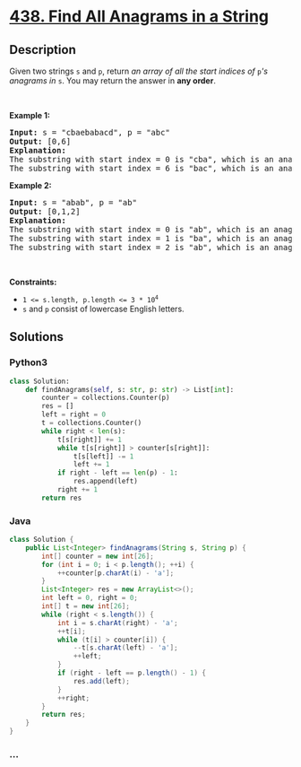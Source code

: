 # [438. Find All Anagrams in a String](https://leetcode.com/problems/find-all-anagrams-in-a-string)



## Description

<p>Given two strings <code>s</code> and <code>p</code>, return <em>an array of all the start indices of </em><code>p</code><em>&#39;s anagrams in </em><code>s</code>. You may return the answer in <strong>any order</strong>.</p>

<p>&nbsp;</p>
<p><strong>Example 1:</strong></p>

<pre>
<strong>Input:</strong> s = &quot;cbaebabacd&quot;, p = &quot;abc&quot;
<strong>Output:</strong> [0,6]
<strong>Explanation:</strong>
The substring with start index = 0 is &quot;cba&quot;, which is an anagram of &quot;abc&quot;.
The substring with start index = 6 is &quot;bac&quot;, which is an anagram of &quot;abc&quot;.
</pre>

<p><strong>Example 2:</strong></p>

<pre>
<strong>Input:</strong> s = &quot;abab&quot;, p = &quot;ab&quot;
<strong>Output:</strong> [0,1,2]
<strong>Explanation:</strong>
The substring with start index = 0 is &quot;ab&quot;, which is an anagram of &quot;ab&quot;.
The substring with start index = 1 is &quot;ba&quot;, which is an anagram of &quot;ab&quot;.
The substring with start index = 2 is &quot;ab&quot;, which is an anagram of &quot;ab&quot;.
</pre>

<p>&nbsp;</p>
<p><strong>Constraints:</strong></p>

<ul>
	<li><code>1 &lt;= s.length, p.length &lt;= 3 * 10<sup>4</sup></code></li>
	<li><code>s</code> and <code>p</code> consist of lowercase English letters.</li>
</ul>


## Solutions

<!-- tabs:start -->

### **Python3**

```python
class Solution:
    def findAnagrams(self, s: str, p: str) -> List[int]:
        counter = collections.Counter(p)
        res = []
        left = right = 0
        t = collections.Counter()
        while right < len(s):
            t[s[right]] += 1
            while t[s[right]] > counter[s[right]]:
                t[s[left]] -= 1
                left += 1
            if right - left == len(p) - 1:
                res.append(left)
            right += 1
        return res
```

### **Java**

```java
class Solution {
    public List<Integer> findAnagrams(String s, String p) {
        int[] counter = new int[26];
        for (int i = 0; i < p.length(); ++i) {
            ++counter[p.charAt(i) - 'a'];
        }
        List<Integer> res = new ArrayList<>();
        int left = 0, right = 0;
        int[] t = new int[26];
        while (right < s.length()) {
            int i = s.charAt(right) - 'a';
            ++t[i];
            while (t[i] > counter[i]) {
                --t[s.charAt(left) - 'a'];
                ++left;
            }
            if (right - left == p.length() - 1) {
                res.add(left);
            }
            ++right;
        }
        return res;
    }
}
```

### **...**

```

```

<!-- tabs:end -->
